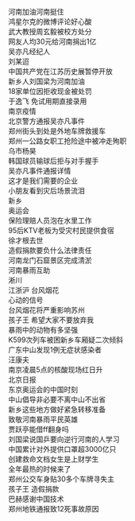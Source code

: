 河南加油河南挺住  
鸿星尔克的微博评论好心酸  
武大教授周玄毅被校方处分  
网友人均30元给河南捐出1亿  
吴亦凡经纪人  
刘某迢  
中国共产党在江苏历史展暂停开放  
新乡人刘国梁为河南加油  
18家单位因拒收现金被处罚  
于逸飞 免试用期直接录用  
南京疫情  
北京警方通报吴亦凡事件  
郑州街头到处是外地车牌救援车  
郑州一公路女职工抢险途中被冲走殉职  
乌市杨昊  
韩国球员输球后拒与对手握手  
吴亦凡事件通报详情  
这才是我们需要的企业  
小朋友看到灾后场景流泪  
新乡  
奥运会  
保险理赔人员泡在水里工作  
95后KTV老板为受灾村民提供食宿  
徐才根去世  
造假捐款要负什么法律责任  
河南龙门石窟景区完成清淤  
河南暴雨互助  
淅川  
江浙沪 台风烟花  
心动的信号  
台风烟花将严重影响苏州  
孩子王 希望大家不要放弃我  
暴雨中的动物有多坚强  
K599次列车被困新乡车厢疑二次倾斜  
广东中山发现1例无症状感染者  
汪康夫  
南京凌晨5点的核酸现场红日升  
北京日报  
东京奥运会的中国时刻  
中山倡导非必要不离中山不出省  
新乡这些地方做好紧急转移准备  
致敬河南暴雨平民英雄  
贾跃亭能借ff翻身吗  
刘国梁说国乒要向逆行河南的人学习  
中国累计对外提供口罩超3000亿只  
创建救命文档女生是上财学生  
全年最热的时候来了  
郑州公交车身贴30多个车牌寻失主  
孩子王 造假捐款  
巴赫感谢中国技术  
郑州地铁通报致12死事故原因  
